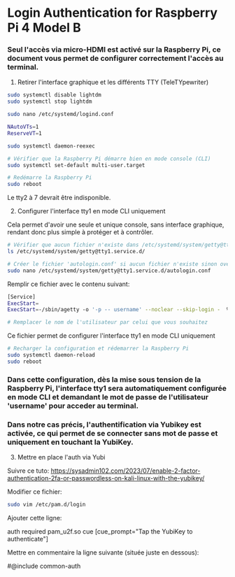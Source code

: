 # Login Authentication for Raspberry Pi 4 Model B 

### Seul l'accès via micro-HDMI est activé sur la Raspberry Pi, ce document vous permet de configurer correctement l'accès au terminal.

1. Retirer l'interface graphique et les différents TTY (TeleTYpewriter)

```bash
sudo systemctl disable lightdm
sudo systemctl stop lightdm

sudo nano /etc/systemd/logind.conf

NAutoVTs=1
ReserveVT=1

sudo systemctl daemon-reexec

# Vérifier que la Raspberry Pi démarre bien en mode console (CLI)
sudo systemctl set-default multi-user.target

# Redémarre la Raspberry Pi
sudo reboot
```

Le tty2 à 7 devrait être indisponible.

2. Configurer l'interface tty1 en mode CLI uniquement

Cela permet d'avoir une seule et unique console, sans interface graphique, rendant donc plus simple à protéger et à contrôler.

```bash
# Vérifier que aucun fichier n'existe dans /etc/systemd/system/getty@tty1.service.d/
ls /etc/systemd/system/getty@tty1.service.d/

# Créer le fichier 'autologin.conf' si aucun fichier n'existe sinon override le ficher existant
sudo nano /etc/systemd/system/getty@tty1.service.d/autologin.conf
```

Remplir ce fichier avec le contenu suivant:
```bash
[Service]
ExecStart=
ExecStart=-/sbin/agetty -o '-p -- username' --noclear --skip-login -  %I $TERM

# Remplacer le nom de l'utilisateur par celui que vous souhaitez
```

Ce fichier permet de configurer l'interface tty1 en mode CLI uniquement

```bash
# Recharger la configuration et rédemarrer la Raspberry Pi
sudo systemctl daemon-reload
sudo reboot
```

### Dans cette configuration, dès la mise sous tension de la Raspberry Pi, l'interface tty1 sera automatiquement configurée en mode CLI et demandant le mot de passe de l'utilisateur 'username' pour acceder au terminal.

### Dans notre cas précis, l'authentification via Yubikey est activée, ce qui permet de se connecter sans mot de passe et uniquement en touchant la YubiKey. 


3. Mettre en place l'auth via Yubi

Suivre ce tuto: https://sysadmin102.com/2023/07/enable-2-factor-authentication-2fa-or-passwordless-on-kali-linux-with-the-yubikey/

Modifier ce fichier:

```bash
sudo vim /etc/pam.d/login 
```

Ajouter cette ligne:

auth required pam_u2f.so cue [cue_prompt="Tap the YubiKey to authenticate"]

Mettre en commentaire la ligne suivante (située juste en dessous): 

#@include common-auth








